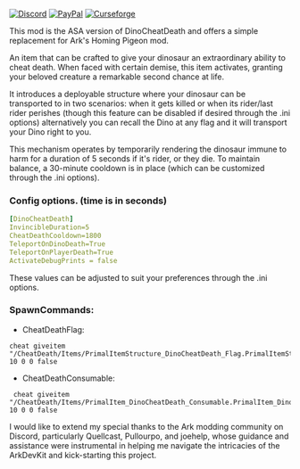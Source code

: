 [![Discord][SVG-Discord]][Discord]
[![PayPal][SVG-PayPal]][PayPal]
[![Curseforge][SVG-Curseforge]][Curseforge]


This mod is the ASA version of DinoCheatDeath and offers a simple replacement for Ark's Homing Pigeon mod.  

An item that can be crafted to give your dinosaur an extraordinary ability to cheat death. When faced with certain demise, this item activates, granting your beloved creature a remarkable second chance at life.  

It introduces a deployable structure where your dinosaur can be transported to in two scenarios: when it gets killed or when its rider/last rider perishes (though this feature can be disabled if desired through the .ini options) alternatively you can recall the Dino at any flag and it will transport your Dino right to you.  

This mechanism operates by temporarily rendering the dinosaur immune to harm for a duration of 5 seconds if it's rider, or they die. To maintain balance, a 30-minute cooldown is in place (which can be customized through the .ini options).  


### Config options. (time is in seconds)  
```yml
[DinoCheatDeath]  
InvincibleDuration=5  
CheatDeathCooldown=1800  
TeleportOnDinoDeath=True  
TeleportOnPlayerDeath=True  
ActivateDebugPrints = false  
```
These values can be adjusted to suit your preferences through the .ini options.  
  
### SpawnCommands:  

+ CheatDeathFlag:
```
cheat giveitem "/CheatDeath/Items/PrimalItemStructure_DinoCheatDeath_Flag.PrimalItemStructure_DinoCheatDeath_Flag" 10 0 0 false  
```
+ CheatDeathConsumable:
```
 cheat giveitem "/CheatDeath/Items/PrimalItem_DinoCheatDeath_Consumable.PrimalItem_DinoCheatDeath_Consumable" 10 0 0 false  
```  
I would like to extend my special thanks to the Ark modding community on Discord, particularly Quellcast, Pullourpo, and joehelp, whose guidance and assistance were instrumental in helping me navigate the intricacies of the ArkDevKit and kick-starting this project.  

[//]: # (Links)

[Discord]: https://discord.com/invite/v3gYmYamGJ (Join the Discord)
[PayPal]: https://www.paypal.com/donate/?hosted_button_id=PSQ4D3HXNZKMG (Donate via PayPal)
[Curseforge]: https://www.curseforge.com/ark-survival-ascended/mods/autodoors

[//]: # (Images)
[SVG-Curseforge]: https://cf.way2muchnoise.eu/short_931047.svg
[SVG-Discord]: https://img.shields.io/badge/Discord-7289da?logo=discord&logoColor=fff&style=flat-square
[SVG-PayPal]: https://custom-icon-badges.demolab.com/badge/-Donate-lightgrey?style=flat-square&logo=paypal&color=007CB1
